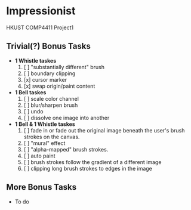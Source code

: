 # Impressionist

HKUST COMP4411 Project1

## Trivial(?) Bonus Tasks

- **1 Whistle taskes**
  1. [ ] "substantially different" brush
  2. [ ] boundary clipping
  3. [x] cursor marker
  4. [x] swap origin/paint content
- **1 Bell taskes**
  1. [ ] scale color channel
  2. [ ] blur/sharpen brush
  3. [ ] undo
  4. [ ] dissolve one image into another
- **1 Bell & 1 Whistle taskes**
  1. [ ] fade in or fade out the original image beneath the user's brush strokes on the canvas.
  2. [ ] "mural" effect
  3. [ ] "alpha-mapped" brush strokes.
  4. [ ] auto paint
  5. [ ] brush strokes follow the gradient of a different image
  6. [ ] clipping long brush strokes to edges in the image

## More Bonus Tasks

- To do
